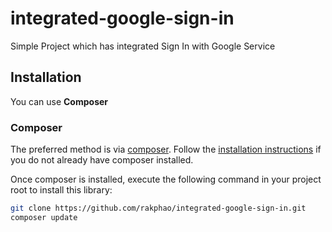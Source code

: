 # integrated-google-sign-in
Simple Project which has integrated Sign In with Google Service

## Installation ##

You can use **Composer** 

### Composer

The preferred method is via [composer](https://getcomposer.org/). Follow the
[installation instructions](https://getcomposer.org/doc/00-intro.md) if you do not already have
composer installed.

Once composer is installed, execute the following command in your project root to install this library:

```sh
git clone https://github.com/rakphao/integrated-google-sign-in.git
composer update
```
